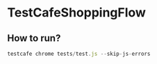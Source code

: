# TestCafeShoppingFlow

## How to run?
```javascript
testcafe chrome tests/test.js --skip-js-errors
```
